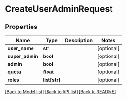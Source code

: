 # CreateUserAdminRequest

## Properties
Name | Type | Description | Notes
------------ | ------------- | ------------- | -------------
**user_name** | **str** |  | [optional] 
**super_admin** | **bool** |  | [optional] 
**admin** | **bool** |  | [optional] 
**quota** | **float** |  | [optional] 
**roles** | **list[str]** |  | [optional] 

[[Back to Model list]](../README.md#documentation-for-models) [[Back to API list]](../README.md#documentation-for-api-endpoints) [[Back to README]](../README.md)

